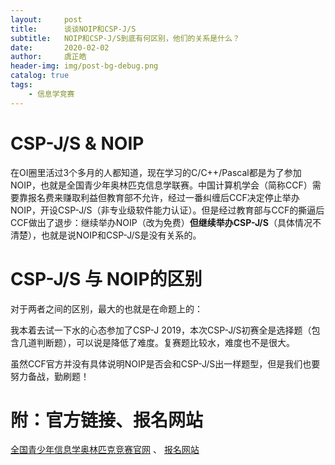 ```yaml
---
layout:     post
title:      谈谈NOIP和CSP-J/S
subtitle:   NOIP和CSP-J/S到底有何区别，他们的关系是什么？
date:       2020-02-02
author:     虞正皓
header-img: img/post-bg-debug.png
catalog: true
tags:
    - 信息学竞赛
---
```

# CSP-J/S & NOIP

在OI圈里活过3个多月的人都知道，现在学习的C/C++/Pascal都是为了参加NOIP，也就是全国青少年奥林匹克信息学联赛。中国计算机学会（简称CCF）需要靠报名费来赚取利益但教育部不允许，经过一番纠缠后CCF决定停止举办NOIP，开设CSP-J/S（非专业级软件能力认证）。但是经过教育部与CCF的撕逼后CCF做出了退步：继续举办NOIP（改为免费）**但继续举办CSP-J/S**（具体情况不清楚），也就是说NOIP和CSP-J/S是没有关系的。

# CSP-J/S 与 NOIP的区别

对于两者之间的区别，最大的也就是在命题上的：

我本着去试一下水的心态参加了CSP-J 2019，本次CSP-J/S初赛全是选择题（包含几道判断题），可以说是降低了难度。复赛题比较水，难度也不是很大。

虽然CCF官方并没有具体说明NOIP是否会和CSP-J/S出一样题型，但是我们也要努力备战，勤刷题！

# 附：官方链接、报名网站

[全国青少年信息学奥林匹克竞赛官网](http://www.noi.cn/)
、
[报名网站](http://rg.noi.cn/)
